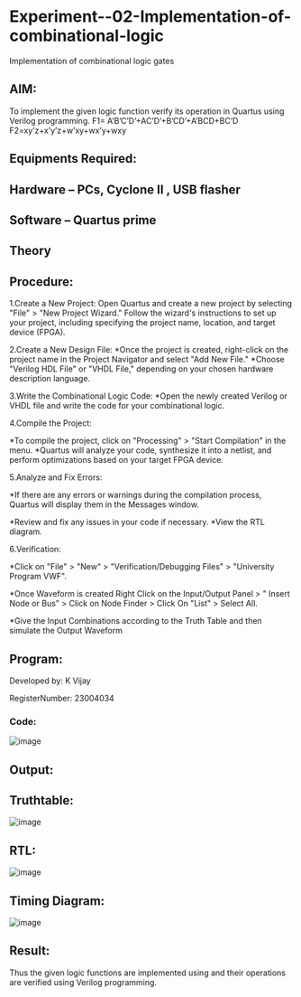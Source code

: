 # Experiment--02-Implementation-of-combinational-logic
Implementation of combinational logic gates
 
## AIM:
To implement the given logic function verify its operation in Quartus using Verilog programming.
 F1= A’B’C’D’+AC’D’+B’CD’+A’BCD+BC’D
F2=xy’z+x’y’z+w’xy+wx’y+wxy
 
 
 
## Equipments Required:
## Hardware – PCs, Cyclone II , USB flasher
## Software – Quartus prime
## Theory

## Procedure:
1.Create a New Project: Open Quartus and create a new project by selecting "File" > "New Project Wizard." Follow the wizard's instructions to set up your project, including specifying the project name, location, and target device (FPGA).

2.Create a New Design File: *Once the project is created, right-click on the project name in the Project Navigator and select "Add New File." *Choose "Verilog HDL File" or "VHDL File," depending on your chosen hardware description language.

3.Write the Combinational Logic Code: *Open the newly created Verilog or VHDL file and write the code for your combinational logic.

4.Compile the Project:

*To compile the project, click on "Processing" > "Start Compilation" in the menu. *Quartus will analyze your code, synthesize it into a netlist, and perform optimizations based on your target FPGA device.

5.Analyze and Fix Errors:

*If there are any errors or warnings during the compilation process, Quartus will display them in the Messages window.

*Review and fix any issues in your code if necessary. *View the RTL diagram.

6.Verification:

*Click on "File" > "New" > "Verification/Debugging Files" > "University Program VWF".

*Once Waveform is created Right Click on the Input/Output Panel > " Insert Node or Bus" > Click on Node Finder > Click On "List" > Select All.

*Give the Input Combinations according to the Truth Table and then simulate the Output Waveform

## Program:

Developed by: K Vijay

RegisterNumber: 23004034

### Code:

![image](https://github.com/vijaygowdu/Experiment--02-Implementation-of-combinational-logic-/assets/147473788/5ef64b49-b34b-4938-b108-d5b7420fd6d7)

## Output:
## Truthtable:

![image](https://github.com/vijaygowdu/Experiment--02-Implementation-of-combinational-logic-/assets/147473788/bac55c27-0705-4df3-912e-9be605e3b704)

## RTL:

![image](https://github.com/vijaygowdu/Experiment--02-Implementation-of-combinational-logic-/assets/147473788/f00467d1-7a16-4a6b-a06e-a9051f753fd1)

## Timing Diagram:

![image](https://github.com/vijaygowdu/Experiment--02-Implementation-of-combinational-logic-/assets/147473788/545670a0-f8a8-4be0-894a-00ba0d60c321)

## Result:
Thus the given logic functions are implemented using  and their operations are verified using Verilog programming.
